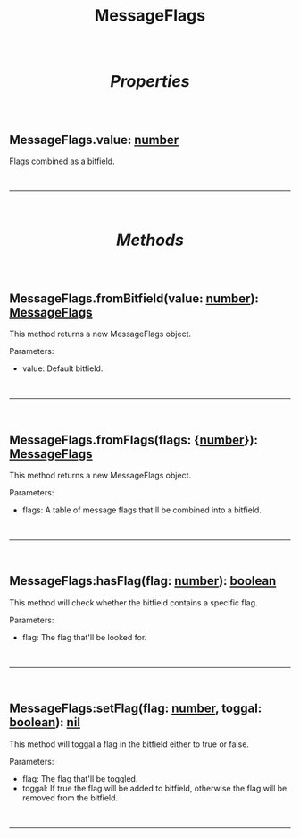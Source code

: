 # <p align = "center">**MessageFlags**</p>

<br>

# <p align = "center">*Properties*</p>

<br>

## MessageFlags.value: [number](https://create.roblox.com/docs/scripting/luau/numbers)
Flags combined as a bitfield.

<br>
<hr>
<br>

# <p align = "center">*Methods*</p>

<br>

## **MessageFlags.fromBitfield**(value: [number](https://create.roblox.com/docs/scripting/luau/numbers)): [MessageFlags](docs/MessageFlags.md)
This method returns a new MessageFlags object.

Parameters:

- value: Default bitfield.

<br>
<hr>
<br>

## **MessageFlags.fromFlags**(flags: {[number](https://create.roblox.com/docs/scripting/luau/numbers)}): [MessageFlags](docs/MessageFlags.md)
This method returns a new MessageFlags object.

Parameters:

- flags: A table of message flags that'll be combined into a bitfield.

<br>
<hr>
<br>

## **MessageFlags:hasFlag**(flag: [number](https://create.roblox.com/docs/scripting/luau/numbers)): [boolean](https://create.roblox.com/docs/scripting/luau/booleans)
This method will check whether the bitfield contains a specific flag.

Parameters:

- flag: The flag that'll be looked for.

<br>
<hr>
<br>

## **MessageFlags:setFlag**(flag: [number](https://create.roblox.com/docs/scripting/luau/numbers), toggal: [boolean](https://create.roblox.com/docs/scripting/luau/booleans)): [nil](https://create.roblox.com/docs/scripting/luau/nil)
This method will toggal a flag in the bitfield either to true or false.

Parameters:

- flag: The flag that'll be toggled.
- toggal: If true the flag will be added to bitfield, otherwise the flag will be removed from the bitfield.

<br>
<hr>
<br>